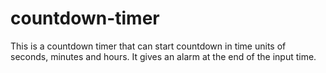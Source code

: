 # countdown-timer

This is a countdown timer that can start countdown in time units of seconds, minutes and hours. It gives an alarm at the end of the input time.
